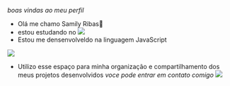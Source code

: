 *boas vindas ao meu perfil*
- Olá me chamo Samily Ribas👋
- estou estudando no ![](Alura)
- Estou me densenvolveldo na linguagem JavaScript

![](https://img.shields.io/badge/JavaScript-323330?style=for-the-badge&logo=javascript&logoColor=F7DF1E)
- Utilizo esse espaço para minha organização e compartilhamento dos meus projetos desenvolvidos 
*voce pode entrar em contato comigo*
[![](https://img.shields.io/badge/Instagram-E4405F?style=for-the-badge&logo=instagram&logoColor=white)](https://www.instagram.com/aluraonline/)  
